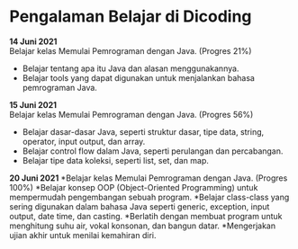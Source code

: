 # Pengalaman Belajar di Dicoding

**14 Juni 2021**  
Belajar kelas Memulai Pemrograman dengan Java. (Progres 21%)
* Belajar tentang apa itu Java dan alasan menggunakannya.
* Belajar tools yang dapat digunakan untuk menjalankan bahasa pemrograman Java.
  
**15 Juni 2021**  
Belajar kelas Memulai Pemrograman dengan Java. (Progres 56%)
* Belajar dasar-dasar Java, seperti struktur dasar, tipe data, string, operator, input output, dan array.
* Belajar control flow dalam Java, seperti perulangan dan percabangan.
* Belajar tipe data koleksi, seperti list, set, dan map.  

**20 Juni 2021**
*Belajar kelas Memulai Pemrograman dengan Java. (Progres 100%)
*Belajar konsep OOP (Object-Oriented Programming) untuk mempermudah pengembangan sebuah program.
*Belajar class-class yang sering digunakan dalam bahasa Java seperti generic, exception, input output, date time, dan casting.
*Berlatih dengan membuat program untuk menghitung suhu air, vokal konsonan, dan bangun datar.
*Mengerjakan ujian akhir untuk menilai kemahiran diri.
